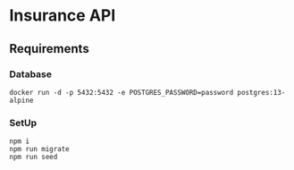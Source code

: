 # Insurance API

## Requirements

### Database
```
docker run -d -p 5432:5432 -e POSTGRES_PASSWORD=password postgres:13-alpine
```

### SetUp
```
npm i
npm run migrate
npm run seed
```
